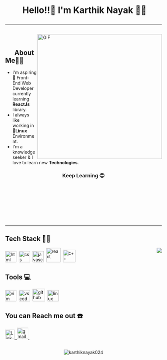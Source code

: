# <p align="center">️ **Hello!!👋️ I'm Karthik Nayak** 🎯️🚀️</p>

---

</br>

<img align="right" alt="GIF" width="400" src="https://media.giphy.com/media/L8K62iTDkzGX6/giphy.gif"/>

</br>

## &nbsp; &nbsp; &nbsp; **About Me**👨‍🎓️

- I'm aspiring 🔭️ Front-End Web Developer currently learning **ReactJs** library.
- I always like working in 🐧️**Linux** Environment.
- I'm a knowledge seeker & I love to learn new **Technologies**.

### <p align="center">**Keep Learning** 😊️ </p>

<!-- - 🌱 I’m currently learning ReactJs -->
<!-- - 👯 I’m looking to collaborate on ... -->
<!-- - 🤔 I’m looking for help with ... -->
<!-- - 💬 Ask me about ... -->
  <!-- - 😄 Pronouns: ... -->
  <!-- - ⚡ Fun fact: ... -->

</br> </br> </br>
</br> </br> </br> </br>

---

## **Tech Stack** 👨‍💻️

 <img  align="right" src="https://github-readme-stats.vercel.app/api?username=KarthikNayak024&show_icons=true&text_color=fff&icon_color=00C853&title_color=FF6F00&bg_color=000">

<img width="36px" alt="html" src="https://github.com/KarthikNayak024/KarthikNayak024/blob/master/assets/html5.svg">&nbsp;
<img width="36px" alt="css" src="https://github.com/KarthikNayak024/KarthikNayak024/blob/master/assets/css3.svg">&nbsp;
<img width="36px" alt="javascript" src="https://github.com/KarthikNayak024/KarthikNayak024/blob/master/assets/javascript.svg">&nbsp;
<img width="46px" alt="react" src="https://github.com/KarthikNayak024/KarthikNayak024/blob/master/assets/react.svg">&nbsp;
<img width="40px" alt="c++" src="https://github.com/KarthikNayak024/KarthikNayak024/blob/master/assets/c-plus.svg">&nbsp;

## **Tools** 💻️

<img width="36px" alt="vim" src="https://github.com/KarthikNayak024/KarthikNayak024/blob/master/assets/vim.svg">&nbsp;
<img width="36px" alt="vscode" src="https://github.com/KarthikNayak024/KarthikNayak024/blob/master/assets/visual-studio-code.svg">&nbsp;
<img width="40px" alt="github" src="https://github.com/KarthikNayak024/KarthikNayak024/blob/master/assets/github.svg">&nbsp;
<img width="36px" alt="linux" src="https://github.com/KarthikNayak024/KarthikNayak024/blob/master/assets/linux.svg">&nbsp;

## **You can Reach me out** ☎️

<a href="https://www.linkedin.com/in/karthik-nayak24">
        <img width="30px" alt="LinkedIn" src="https://github.com/KarthikNayak024/KarthikNayak024/blob/master/assets/linkedin.svg">&nbsp;
</a>

<a href="mailto:karunayak63@gmail.com?subject=Hello%20Karthik">
        <img width="36px" alt="gmail" src="https://github.com/KarthikNayak024/KarthikNayak024/blob/master/assets/gmail.svg">&nbsp;
</a>

</br>
</br>

<!-- [![Total Visitors](http://hits.dwyl.com/KarthikNayak024/KarthikNayak024.svg)](http://hits.dwyl.com/KarthikNayak024/KarthikNayak024) -->
<p align="center"> <img src="https://komarev.com/ghpvc/?username=karthiknayak024" alt="karthiknayak024" /> </p>
